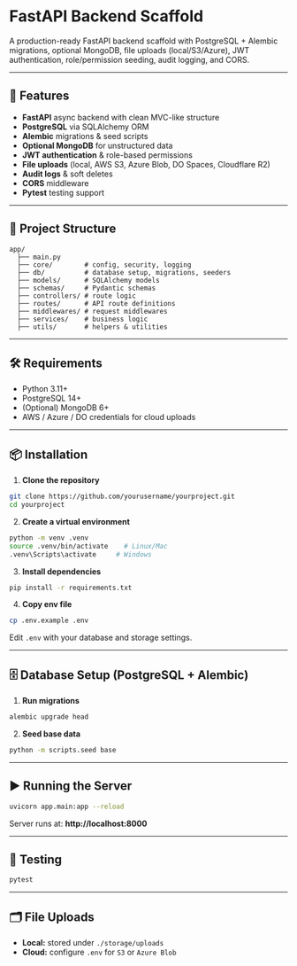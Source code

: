 # FastAPI Backend Scaffold

A production-ready FastAPI backend scaffold with PostgreSQL + Alembic migrations, optional MongoDB, file uploads (local/S3/Azure), JWT authentication, role/permission seeding, audit logging, and CORS.

---

## 🚀 Features
- **FastAPI** async backend with clean MVC-like structure
- **PostgreSQL** via SQLAlchemy ORM
- **Alembic** migrations & seed scripts
- **Optional MongoDB** for unstructured data
- **JWT authentication** & role-based permissions
- **File uploads** (local, AWS S3, Azure Blob, DO Spaces, Cloudflare R2)
- **Audit logs** & soft deletes
- **CORS** middleware
- **Pytest** testing support

---

## 📂 Project Structure
```
app/
  ├── main.py
  ├── core/        # config, security, logging
  ├── db/          # database setup, migrations, seeders
  ├── models/      # SQLAlchemy models
  ├── schemas/     # Pydantic schemas
  ├── controllers/ # route logic
  ├── routes/      # API route definitions
  ├── middlewares/ # request middlewares
  ├── services/    # business logic
  ├── utils/       # helpers & utilities
```

---

## 🛠 Requirements
- Python 3.11+
- PostgreSQL 14+
- (Optional) MongoDB 6+
- AWS / Azure / DO credentials for cloud uploads

---

## 📦 Installation

1. **Clone the repository**
```bash
git clone https://github.com/yourusername/yourproject.git
cd yourproject
```

2. **Create a virtual environment**
```bash
python -m venv .venv
source .venv/bin/activate    # Linux/Mac
.venv\Scripts\activate     # Windows
```

3. **Install dependencies**
```bash
pip install -r requirements.txt
```

4. **Copy env file**
```bash
cp .env.example .env
```
Edit `.env` with your database and storage settings.

---

## 🗄 Database Setup (PostgreSQL + Alembic)

1. **Run migrations**
```bash
alembic upgrade head
```

2. **Seed base data**
```bash
python -m scripts.seed base
```

---

## ▶ Running the Server
```bash
uvicorn app.main:app --reload
```
Server runs at: **http://localhost:8000**

---

## 🧪 Testing
```bash
pytest
```

---

## 🗂 File Uploads
- **Local:** stored under `./storage/uploads`
- **Cloud:** configure `.env` for `S3` or `Azure Blob`